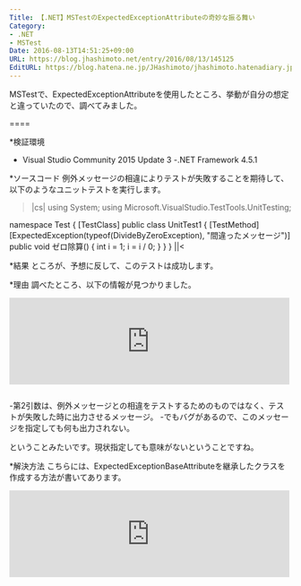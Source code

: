 ```yaml
---
Title: 【.NET】MSTestのExpectedExceptionAttributeの奇妙な振る舞い
Category:
- .NET
- MSTest
Date: 2016-08-13T14:51:25+09:00
URL: https://blog.jhashimoto.net/entry/2016/08/13/145125
EditURL: https://blog.hatena.ne.jp/JHashimoto/jhashimoto.hatenadiary.jp/atom/entry/10328749687178920227
---
```


MSTestで、ExpectedExceptionAttributeを使用したところ、挙動が自分の想定と違っていたので、調べてみました。

====

*検証環境
- Visual Studio Community 2015 Update 3
-.NET Framework 4.5.1

*ソースコード
例外メッセージの相違によりテストが失敗することを期待して、以下のようなユニットテストを実行します。

>|cs|
using System;
using Microsoft.VisualStudio.TestTools.UnitTesting;

namespace Test {
    [TestClass]
    public class UnitTest1 {
        [TestMethod]
        [ExpectedException(typeof(DivideByZeroException), "間違ったメッセージ")]
        public void ゼロ除算() {
            int i = 1;
            i = i / 0;
        }
    }
}
||<

*結果
ところが、予想に反して、このテストは成功します。

*理由
調べたところ、以下の情報が見つかりました。

<iframe style="width:100%;height:155px;max-width:500px;margin:0 0 1.7rem;display:block;"title="ExpectedException might not be what you’ve expected – Clark Sell"src="http://hatenablog.com/embed?url=https://blogs.msdn.microsoft.com/csell/2006/01/14/expectedexception-might-not-be-what-youve-expected/"width="300"height="150"frameborder="0"scrolling="no"></iframe>
-第2引数は、例外メッセージとの相違をテストするためのものではなく、テストが失敗した時に出力させるメッセージ。
-でもバグがあるので、このメッセージを指定しても何も出力されない。

ということみたいです。現状指定しても意味がないということですね。

*解決方法
こちらには、ExpectedExceptionBaseAttributeを継承したクラスを作成する方法が書いてあります。

<iframe style="width:100%;height:155px;max-width:500px;margin:0 0 1.7rem;display:block;"title="unit testing - In MSTest, How can I verify exact error message using [ExpectedException(typeof(ApplicationException))] - Stack Overflow"src="http://hatenablog.com/embed?url=http://stackoverflow.com/questions/1944774/in-mstest-how-can-i-verify-exact-error-message-using-expectedexceptiontypeof"width="300"height="150"frameborder="0"scrolling="no"></iframe>
